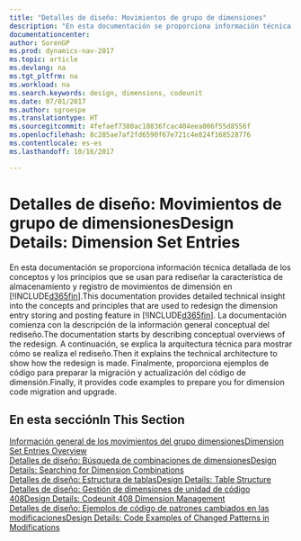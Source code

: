 ```yaml
---
title: "Detalles de diseño: Movimientos de grupo de dimensiones"
description: "En esta documentación se proporciona información técnica detallada de los conceptos y los principios que se usan para rediseñar la característica de almacenamiento y registro de movimientos de dimensión."
documentationcenter: 
author: SorenGP
ms.prod: dynamics-nav-2017
ms.topic: article
ms.devlang: na
ms.tgt_pltfrm: na
ms.workload: na
ms.search.keywords: design, dimensions, codeunit
ms.date: 07/01/2017
ms.author: sgroespe
ms.translationtype: HT
ms.sourcegitcommit: 4fefaef7380ac10836fcac404eea006f55d8556f
ms.openlocfilehash: 8c285ae7af2fd6590f67e721c4e824f168528776
ms.contentlocale: es-es
ms.lasthandoff: 10/16/2017

---
```

# <a name="design-details-dimension-set-entries"></a><span data-ttu-id="2f1cd-103">Detalles de diseño: Movimientos de grupo de dimensiones</span><span class="sxs-lookup"><span data-stu-id="2f1cd-103">Design Details: Dimension Set Entries</span></span>
<span data-ttu-id="2f1cd-104">En esta documentación se proporciona información técnica detallada de los conceptos y los principios que se usan para rediseñar la característica de almacenamiento y registro de movimientos de dimensión en [!INCLUDE[d365fin](includes/d365fin_md.md)].</span><span class="sxs-lookup"><span data-stu-id="2f1cd-104">This documentation provides detailed technical insight into the concepts and principles that are used to redesign the dimension entry storing and posting feature in [!INCLUDE[d365fin](includes/d365fin_md.md)].</span></span> <span data-ttu-id="2f1cd-105">La documentación comienza con la descripción de la información general conceptual del rediseño.</span><span class="sxs-lookup"><span data-stu-id="2f1cd-105">The documentation starts by describing conceptual overviews of the redesign.</span></span> <span data-ttu-id="2f1cd-106">A continuación, se explica la arquitectura técnica para mostrar cómo se realiza el rediseño.</span><span class="sxs-lookup"><span data-stu-id="2f1cd-106">Then it explains the technical architecture to show how the redesign is made.</span></span> <span data-ttu-id="2f1cd-107">Finalmente, proporciona ejemplos de código para preparar la migración y actualización del código de dimensión.</span><span class="sxs-lookup"><span data-stu-id="2f1cd-107">Finally, it provides code examples to prepare you for dimension code migration and upgrade.</span></span>  

## <a name="in-this-section"></a><span data-ttu-id="2f1cd-108">En esta sección</span><span class="sxs-lookup"><span data-stu-id="2f1cd-108">In This Section</span></span>  
[<span data-ttu-id="2f1cd-109">Información general de los movimientos del grupo dimensiones</span><span class="sxs-lookup"><span data-stu-id="2f1cd-109">Dimension Set Entries Overview</span></span>](design-details-dimension-set-entries-overview.md)  
[<span data-ttu-id="2f1cd-110">Detalles de diseño: Búsqueda de combinaciones de dimensiones</span><span class="sxs-lookup"><span data-stu-id="2f1cd-110">Design Details: Searching for Dimension Combinations</span></span>](design-details-searching-for-dimension-combinations.md)  
[<span data-ttu-id="2f1cd-111">Detalles de diseño: Estructura de tablas</span><span class="sxs-lookup"><span data-stu-id="2f1cd-111">Design Details: Table Structure</span></span>](design-details-table-structure.md)  
[<span data-ttu-id="2f1cd-112">Detalles de diseño: Gestión de dimensiones de unidad de código 408</span><span class="sxs-lookup"><span data-stu-id="2f1cd-112">Design Details: Codeunit 408 Dimension Management</span></span>](design-details-codeunit-408-dimension-management.md)  
[<span data-ttu-id="2f1cd-113">Detalles de diseño: Ejemplos de código de patrones cambiados en las modificaciones</span><span class="sxs-lookup"><span data-stu-id="2f1cd-113">Design Details: Code Examples of Changed Patterns in Modifications</span></span>](design-details-code-examples-of-changed-patterns-in-modifications.md)

